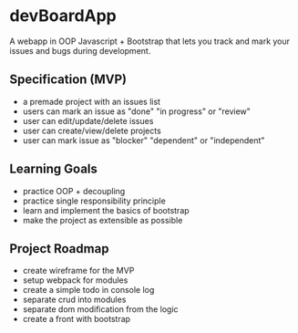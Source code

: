 # devBoardApp
A webapp in OOP Javascript + Bootstrap that lets you track and mark your issues and bugs during development.

## Specification (MVP)
- a premade project with an issues list
- users can mark an issue as "done" "in progress" or "review"
- user can edit/update/delete issues
- user can create/view/delete projects
- user can mark issue as "blocker" "dependent" or "independent"

## Learning Goals
- practice OOP + decoupling
- practice single responsibility principle
- learn and implement the basics of bootstrap
- make the project as extensible as possible

## Project Roadmap
- create wireframe for the MVP
- setup webpack for modules
- create a simple todo in console log
- separate crud into modules
- separate dom modification from the logic
- create a front with bootstrap